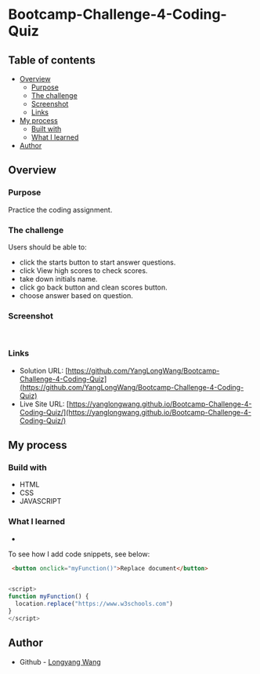 # Bootcamp-Challenge-4-Coding-Quiz

## Table of contents

- [Overview](#overview)
  - [Purpose](#purpose)
  - [The challenge](#the-challenge)
  - [Screenshot](#screenshot)
  - [Links](#links)
- [My process](#my-process)
  - [Built with](#built-with)
  - [What I learned](#what-i-learned)
- [Author](#author)

## Overview

### Purpose
Practice the coding assignment.

### The challenge

Users should be able to:

- click the starts button to start answer questions.
- click View high scores to check scores.
- take down initials name.
- click go back button and clean scores button.
- choose answer based on question.


### Screenshot

![]()
![]()

### Links

- Solution URL: [https://github.com/YangLongWang/Bootcamp-Challenge-4-Coding-Quiz](https://github.com/YangLongWang/Bootcamp-Challenge-4-Coding-Quiz)
- Live Site URL: [https://yanglongwang.github.io/Bootcamp-Challenge-4-Coding-Quiz/](https://yanglongwang.github.io/Bootcamp-Challenge-4-Coding-Quiz/)

## My process

### Build with

- HTML
- CSS
- JAVASCRIPT

### What I learned

- 


To see how I add code snippets, see below:
```html
 <button onclick="myFunction()">Replace document</button>

```
```JavaScript

<script>
function myFunction() {
  location.replace("https://www.w3schools.com")
}
</script>
```

## Author

- Github - [Longyang Wang](https://github.com/YangLongWang)